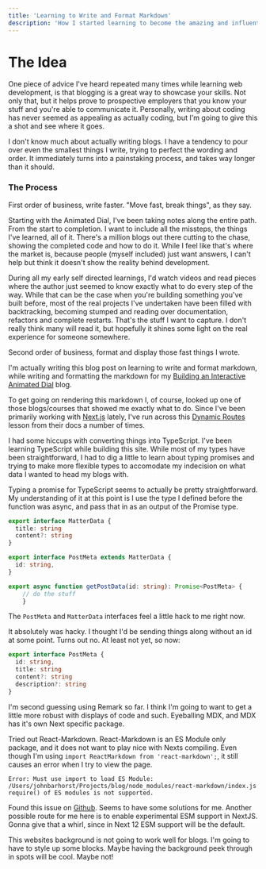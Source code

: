 ```yaml
---
title: 'Learning to Write and Format Markdown'
description: 'How I started learning to become the amazing and influential blogger I am today.'
---
```

# The Idea
One piece of advice I've heard repeated many times while learning web development, is that blogging is a great way to showcase your skills. Not only that, but it helps prove to prospective employers that you know your stuff and you're able to communicate it. Personally, writing about coding has never seemed as appealing as actually coding, but I'm going to give this a shot and see where it goes.

I don't know much about actually writing blogs. I have a tendency to pour over even the smallest things I write, trying to perfect the wording and order. It immediately turns into a painstaking process, and takes way longer than it should. 

### The Process

First order of business, write faster. "Move fast, break things", as they say.

Starting with the Animated Dial, I've been taking notes along the entire path. From the start to completion. I want to include all the missteps, the things I've learned, all of it. There's a million blogs out there cutting to the chase, showing the completed code and how to do it. While I feel like that's where the market is, because people (myself included) just want answers, I can't help but think it doesn't show the reality behind development.

During all my early self directed learnings, I'd watch videos and read pieces where the author just seemed to know exactly what to do every step of the way. While that can be the case when you're building something you've built before, most of the real projects I've undertaken have been filled with backtracking, becoming stumped and reading over documentation, refactors and complete restarts. That's the stuff I want to capture. I don't really think many will read it, but hopefully it shines some light on the real experience for someone somewhere.

Second order of business, format and display those fast things I wrote.

I'm actually writing this blog post on learning to write and format markdown, while writing and formatting the markdown for my [Building an Interactive Animated Dial](/blog/Animated_Dial) blog.

To get going on rendering this markdown I, of course, looked up one of those blogs/courses that showed me exactly what to do. Since I've been primarily working with [Next.js](https://nextjs.org) lately, I've run across this [Dynamic Routes](https://nextjs.org/learn/basics/dynamic-routes) lesson from their docs a number of times.

I had some hiccups with converting things into TypeScript. I've been learning TypeScript while building this site. While most of my types have been straightforward, I had to dig a little to learn about typing promises and trying to make more flexible types to accomodate my indecision on what data I wanted to head my blogs with.


Typing a promise for TypeScript seems to actually be pretty straightforward. My understanding of it at this point is I use the type I defined before the function was async, and pass that in as an output of the Promise type.
```ts
export interface MatterData {
  title: string
  content?: string
}

export interface PostMeta extends MatterData {
  id: string,
}

export async function getPostData(id: string): Promise<PostMeta> {
    // do the stuff 
    }
```

The `PostMeta` and `MatterData` interfaces feel a little hack to me right now.

It absolutely was hacky. I thought I'd be sending things along without an id at some point. Turns out no. At least not yet, so now: 
```ts
export interface PostMeta {
  id: string,
  title: string
  content?: string
  description?: string
}
```


I'm second guessing using Remark so far. I think I'm going to want to get a little more robust with displays of code and such. Eyeballing MDX, and MDX has it's own Next specific package.

Tried out React-Markdown. React-Markdown is an ES Module only package, and it does not want to play nice with Nexts compiling. Even though I'm using `import ReactMarkdown from 'react-markdown';`, it still causes an error when I try to view the page.

```
Error: Must use import to load ES Module: /Users/johnbarhorst/Projects/blog/node_modules/react-markdown/index.js
require() of ES modules is not supported.
```
Found this issue on [Github](https://github.com/vercel/next.js/issues/25454). Seems to have some solutions for me.
Another possible route for me here is to enable experimental ESM support in NextJS. Gonna give that a whirl, since in Next 12 ESM support will be the default.

This websites background is not going to work well for blogs. I'm going to have to style up some blocks. Maybe having the background peek through in spots will be cool. Maybe not!
